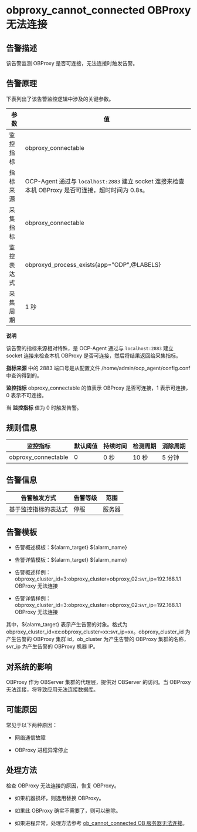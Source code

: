 obproxy_cannot_connected OBProxy 无法连接 
==========================================================



告警描述 
-------------------------

该告警监测 OBProxy 是否可连接，无法连接时触发告警。

告警原理 
-------------------------

下表列出了该告警监控逻辑中涉及的关键参数。


|  参数   |                                     值                                      |
|-------|----------------------------------------------------------------------------|
| 监控指标  | obproxy_connectable                                                        |
| 指标来源  | OCP-Agent 通过与 `localhost:2883` 建立 socket 连接来检查本机 OBProxy 是否可连接，超时时间为 0.8s。 |
| 采集指标  | obproxy_connectable                                                        |
| 监控表达式 | obproxyd_process_exists{app="ODP",@LABELS}                                 |
| 采集周期  | 1 秒                                                                        |


**说明**



该告警的指标来源相对特殊，是 OCP-Agent 通过与 `localhost:2883` 建立 socket 连接来检查本机 OBProxy 是否可连接，然后将结果返回给采集指标。

**指标来源** 中的 2883 端口号是从配置文件 /home/admin/ocp_agent/config.conf 中查询得到的。

**监控指标** obproxy_connectable 的值表示 OBProxy 是否可连接，1 表示可连接，0 表示不可连接。

当 **监控指标** 值为 0 时触发告警。

规则信息 
-------------------------



|        监控指标         | 默认阈值 | 持续时间 | 检测周期 | 消除周期 |
|---------------------|------|------|------|------|
| obproxy_connectable | 0    | 0 秒  | 10 秒 | 5 分钟 |



告警信息 
-------------------------



|   告警触发方式   | 告警等级 | 范围  |
|------------|------|-----|
| 基于监控指标的表达式 | 停服   | 服务器 |



告警模板 
-------------------------

* 告警概述模板：${alarm_target} ${alarm_name}

  

* 告警详情模板：${alarm_target} ${alarm_name}

  

* 告警概述样例：obproxy_cluster_id=3:obproxy_cluster=obproxy_02:svr_ip=192.168.1.1 OBProxy 无法连接

  

* 告警详情样例：obproxy_cluster_id=3:obproxy_cluster=obproxy_02:svr_ip=192.168.1.1 OBProxy 无法连接

  




其中，${alarm_target} 表示产生告警的对象。格式为obproxy_cluster_id=xx:obproxy_cluster=xx:svr_ip=xx。obproxy_cluster_id 为产生告警的 OBProxy 集群 id，ob_cluster 为产生告警的 OBProxy 集群的名称，svr_ip 为产生告警的 OBProxy 机器 IP。

对系统的影响 
---------------------------

OBProxy 作为 OBServer 集群的代理层，提供对 OBServer 的访问。当 OBProxy 无法连接，将导致应用无法连接数据库。

可能原因 
-------------------------

常见于以下两种原因：

* 网络通信故障

  

* OBProxy 进程异常停止

  




处理方法 
-------------------------

检查 OBProxy 无法连接的原因，恢复 OBProxy。

* 如果机器损坏，则选用替换 OBProxy。

  

* 如果此 OBProxy 确实不需要了，则可以删除。

  

* 如果进程异常，处理方法参考 [ob_cannot_connected OB 服务器无法连接](../2.ob-alert/1.ob_cannot_connected-observer-cannot-be-connected.md)。

  



